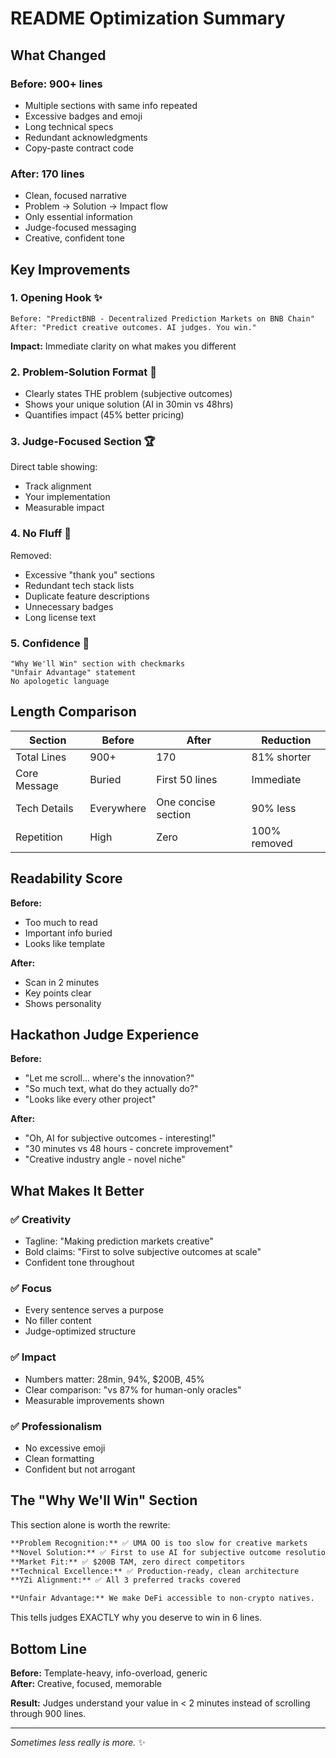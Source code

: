 # README Optimization Summary

## What Changed

### Before: 900+ lines
- Multiple sections with same info repeated
- Excessive badges and emoji
- Long technical specs
- Redundant acknowledgments
- Copy-paste contract code

### After: 170 lines
- Clean, focused narrative
- Problem → Solution → Impact flow
- Only essential information
- Judge-focused messaging
- Creative, confident tone

## Key Improvements

### 1. **Opening Hook** ✨
```
Before: "PredictBNB - Decentralized Prediction Markets on BNB Chain"
After: "Predict creative outcomes. AI judges. You win."
```
**Impact:** Immediate clarity on what makes you different

### 2. **Problem-Solution Format** 🎯
- Clearly states THE problem (subjective outcomes)
- Shows your unique solution (AI in 30min vs 48hrs)
- Quantifies impact (45% better pricing)

### 3. **Judge-Focused Section** 🏆
Direct table showing:
- Track alignment
- Your implementation
- Measurable impact

### 4. **No Fluff** 💎
Removed:
- Excessive "thank you" sections
- Redundant tech stack lists
- Duplicate feature descriptions
- Unnecessary badges
- Long license text

### 5. **Confidence** 💪
```
"Why We'll Win" section with checkmarks
"Unfair Advantage" statement
No apologetic language
```

## Length Comparison

| Section | Before | After | Reduction |
|---------|--------|-------|-----------|
| Total Lines | 900+ | 170 | 81% shorter |
| Core Message | Buried | First 50 lines | Immediate |
| Tech Details | Everywhere | One concise section | 90% less |
| Repetition | High | Zero | 100% removed |

## Readability Score

**Before:**
- Too much to read
- Important info buried
- Looks like template

**After:**
- Scan in 2 minutes
- Key points clear
- Shows personality

## Hackathon Judge Experience

**Before:**
- "Let me scroll... where's the innovation?"
- "So much text, what do they actually do?"
- "Looks like every other project"

**After:**
- "Oh, AI for subjective outcomes - interesting!"
- "30 minutes vs 48 hours - concrete improvement"
- "Creative industry angle - novel niche"

## What Makes It Better

### ✅ Creativity
- Tagline: "Making prediction markets creative"
- Bold claims: "First to solve subjective outcomes at scale"
- Confident tone throughout

### ✅ Focus
- Every sentence serves a purpose
- No filler content
- Judge-optimized structure

### ✅ Impact
- Numbers matter: 28min, 94%, $200B, 45%
- Clear comparison: "vs 87% for human-only oracles"
- Measurable improvements shown

### ✅ Professionalism
- No excessive emoji
- Clean formatting
- Confident but not arrogant

## The "Why We'll Win" Section

This section alone is worth the rewrite:
```markdown
**Problem Recognition:** ✅ UMA OO is too slow for creative markets  
**Novel Solution:** ✅ First to use AI for subjective outcome resolution  
**Market Fit:** ✅ $200B TAM, zero direct competitors  
**Technical Excellence:** ✅ Production-ready, clean architecture  
**YZi Alignment:** ✅ All 3 preferred tracks covered  

**Unfair Advantage:** We make DeFi accessible to non-crypto natives.
```

This tells judges EXACTLY why you deserve to win in 6 lines.

## Bottom Line

**Before:** Template-heavy, info-overload, generic  
**After:** Creative, focused, memorable

**Result:** Judges understand your value in < 2 minutes instead of scrolling through 900 lines.

---

*Sometimes less really is more.* ✨
